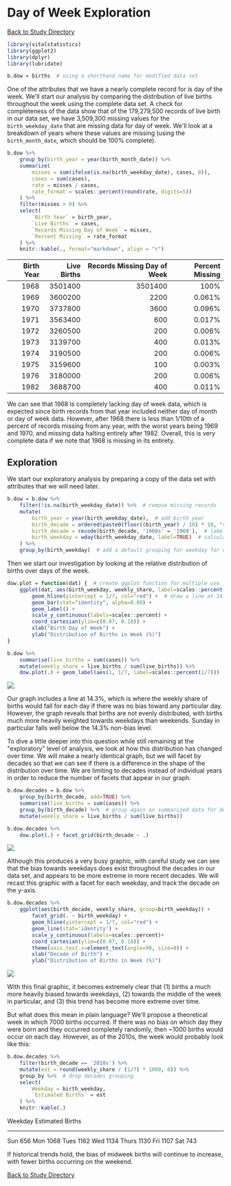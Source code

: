# Day of Week Exploration
[Back to Study Directory](README.md)




```r
library(vitalstatistics)
library(ggplot2)
library(dplyr)
library(lubridate)
```


```r
b.dow = births  # using a shorthand name for modified data set
```

One of the attributes that we have a nearly complete record for is day of the week. We'll start our analysis by comparing the distribution of live births throughout the week using the complete data set. A check for completeness of the data show that of the 179,279,500 records of live birth in our data set, we have 3,509,300 missing values for the `birth_weekday_date` that are missing data for day of week. We'll look at a breakdown of years where these values are missing (using the `birth_month_date`, which should be 100% complete).


```r
b.dow %>%  
    group_by(birth_year = year(birth_month_date)) %>%
    summarize(
        misses = sum(ifelse(is.na(birth_weekday_date), cases, 0)),
        cases = sum(cases),
        rate = misses / cases,
        rate_format = scales::percent(round(rate, digits=5))
    ) %>%
    filter(misses > 0) %>%
    select(
        `Birth Year` = birth_year,
        `Live Births` = cases,
        `Records Missing Day of Week` = misses,
        `Percent Missing` = rate_format
    ) %>%
    knitr::kable(., format="markdown", align = "r")
```



| Birth Year| Live Births| Records Missing Day of Week| Percent Missing|
|----------:|-----------:|---------------------------:|---------------:|
|       1968|     3501400|                     3501400|            100%|
|       1969|     3600200|                        2200|          0.061%|
|       1970|     3737800|                        3600|          0.096%|
|       1971|     3563400|                         600|          0.017%|
|       1972|     3260500|                         200|          0.006%|
|       1973|     3139700|                         400|          0.013%|
|       1974|     3190500|                         200|          0.006%|
|       1975|     3159600|                         100|          0.003%|
|       1976|     3180000|                         200|          0.006%|
|       1982|     3688700|                         400|          0.011%|

We can see that 1968 is completely lacking day of week data, which is expected since birth records from that year included neither day of month or day of week data. However, after 1968 there is less than 1/10th of a percent of records missing from any year, with the worst years being 1969 and 1970, and missing data halting entirely after 1982. Overall, this is very complete data if we note that 1968 is missing in its entirety.

## Exploration

We start our exploratory analysis by preparing a copy of the data set with attributes that we will need later.


```r
b.dow = b.dow %>%
    filter(!is.na(birth_weekday_date)) %>%  # remove missing records
    mutate(
        birth_year = year(birth_weekday_date),  # add birth year
        birth_decade = ordered(paste0(floor((birth_year) / 10) * 10, "s")),  # add a decade label
        birth_decade = recode(birth_decade, '1960s' = '1969'),  # label 60's as 1969
        birth_weekday = wday(birth_weekday_date, label=TRUE)  # calculate and label day of week
    ) %>%
    group_by(birth_weekday)  # add a default grouping for weekday for convenience
```

Then we start our investigation by looking at the relative distribution of births over days of the week.


```r
dow.plot = function(dat) {  # create ggplot function for multiple use
    ggplot(dat, aes(birth_weekday, weekly_share, label=scales::percent(weekly_share))) +
        geom_hline(yintercept = 1/7, col="red") +  # draw a line at 14.3%
        geom_bar(stat="identity", alpha=0.80) +
        geom_label() +
        scale_y_continuous(labels=scales::percent) +
        coord_cartesian(ylim=c(0.07, 0.18)) +
        xlab("Birth Day of Week") +
        ylab("Distribution of Births in Week (%)")
}

b.dow %>%
    summarise(live_births = sum(cases)) %>%
    mutate(weekly_share = live_births / sum(live_births)) %>%
    dow.plot(.) + geom_label(aes(1, 1/7, label=scales::percent(1/7)))
```

![](ExploreDoW_files/figure-html/unnamed-chunk-1-1.png)<!-- -->

Our graph includes a line at 14.3%, which is where the weekly share of births would fall for each day if there was no bias toward any particular day. However, the graph reveals that births are not evenly distributed, with births much more heavily weighted towards weekdays than weekends. Sunday in particular falls well below the 14.3% non-bias level. 

To dive a little deeper into this question while still remaining at the "exploratory" level of analysis, we look at how this distribution has changed over time. We will make a nearly identical graph, but we will facet by decades so that we can see if there is a difference in the shape of the distribution over time. We are limiting to decades instead of individual years in order to reduce the number of facets that appear in our graph.


```r
b.dow.decades = b.dow %>%
    group_by(birth_decade, add=TRUE) %>%
    summarise(live_births = sum(cases)) %>%
    group_by(birth_decade) %>%  # group again on summarized data for denominator calculation
    mutate(weekly_share = live_births / sum(live_births))

b.dow.decades %>%
    dow.plot(.) + facet_grid(birth_decade ~ .)
```

![](ExploreDoW_files/figure-html/unnamed-chunk-2-1.png)<!-- -->

Although this produces a very busy graphic, with careful study we can see that the bias towards weekdays does exist throughout the decades in our data set, and appears to be more extreme in more recent decades. We will recast this graphic with a facet for each weekday, and track the decade on the y-axis.


```r
b.dow.decades %>%
    ggplot(aes(birth_decade, weekly_share, group=birth_weekday)) + 
        facet_grid(. ~ birth_weekday) +
        geom_hline(yintercept = 1/7, col="red") +
        geom_line(stat='identity') +
        scale_y_continuous(labels=scales::percent)+
        coord_cartesian(ylim=c(0.07, 0.18)) +
        theme(axis.text.x=element_text(angle=90, size=8)) +
        xlab("Decade of Birth") +
        ylab("Distribution of Births in Week (%)")
```

![](ExploreDoW_files/figure-html/unnamed-chunk-3-1.png)<!-- -->

With this final graphic, it becomes extremely clear that (1) births a much more heavily biased towards weekdays, (2) towards the middle of the week in particular, and (3) this trend has become more extreme over time. 

But what does this mean in plain language? We'll propose a theoretical week in which 7000 births occurred. If there was no bias on which day they were born and they occurred completely randomly, then ~1000 births would occur on each day. However, as of the 2010s, the week would probably look like this:


```r
b.dow.decades %>%
    filter(birth_decade == '2010s') %>%
    mutate(est = round(weekly_share / (1/7) * 1000, 0)) %>%
    group_by %>%  # drop decades grouping
    select(
        Weekday = birth_weekday,
        `Estimated Births` = est
    ) %>%
    knitr::kable(.)
```



Weekday    Estimated Births
--------  -----------------
Sun                     656
Mon                    1068
Tues                   1162
Wed                    1134
Thurs                  1130
Fri                    1107
Sat                     743

If historical trends hold, the bias of midweek births will continue to increase, with fewer births occurring on the weekend.

[Back to Study Directory](README.md)

